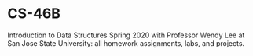 # CS-46B
Introduction to Data Structures Spring 2020 with Professor Wendy Lee at San Jose State University: all homework assignments, labs, and projects.

